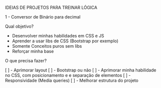 IDEIAS DE PROJETOS PARA TREINAR LÓGICA

1 - Conversor de Binário para decimal



Qual objetivo?
- Desenvolver minhas habilidades em CSS e JS
- Aprender a usar libs de CSS (Bootstrap por exemplo)
- Somente Conceitos puros sem libs
- Reforçar minha base

O que precisa fazer?

[ ] - Aprimorar layout
[ ] - Bootstrap ou não
[ ] - Aprimorar minha habilidade no CSS, com posicionamento e e separação de elementos
[ ] - Responsividade (Media queries)
[ ] - Melhorar estrutura do projeto